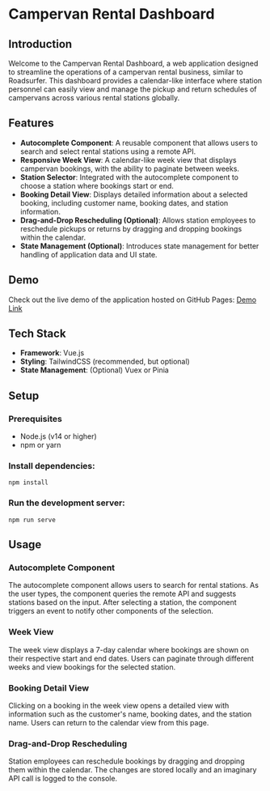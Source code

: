  # Campervan Rental Dashboard

## Introduction

Welcome to the Campervan Rental Dashboard, a web application designed to streamline the operations of a campervan rental business, similar to Roadsurfer. This dashboard provides a calendar-like interface where station personnel can easily view and manage the pickup and return schedules of campervans across various rental stations globally.

## Features

- **Autocomplete Component**: A reusable component that allows users to search and select rental stations using a remote API.
- **Responsive Week View**: A calendar-like week view that displays campervan bookings, with the ability to paginate between weeks.
- **Station Selector**: Integrated with the autocomplete component to choose a station where bookings start or end.
- **Booking Detail View**: Displays detailed information about a selected booking, including customer name, booking dates, and station information.
- **Drag-and-Drop Rescheduling (Optional)**: Allows station employees to reschedule pickups or returns by dragging and dropping bookings within the calendar.
- **State Management (Optional)**: Introduces state management for better handling of application data and UI state.

## Demo

Check out the live demo of the application hosted on GitHub Pages: [Demo Link](https://hasnatfahim12.github.io/Roadsurfer-project/)

## Tech Stack

- **Framework**: Vue.js
- **Styling**: TailwindCSS (recommended, but optional)
- **State Management**: (Optional) Vuex or Pinia

## Setup

### Prerequisites

- Node.js (v14 or higher)
- npm or yarn

### Install dependencies:

```
npm install
```
### Run the development server:

```
npm run serve
```

## Usage

### Autocomplete Component
The autocomplete component allows users to search for rental stations. As the user types, the component queries the remote API and suggests stations based on the input. After selecting a station, the component triggers an event to notify other components of the selection.

### Week View
The week view displays a 7-day calendar where bookings are shown on their respective start and end dates. Users can paginate through different weeks and view bookings for the selected station.

### Booking Detail View
Clicking on a booking in the week view opens a detailed view with information such as the customer's name, booking dates, and the station name. Users can return to the calendar view from this page.

### Drag-and-Drop Rescheduling 
Station employees can reschedule bookings by dragging and dropping them within the calendar. The changes are stored locally and an imaginary API call is logged to the console.

